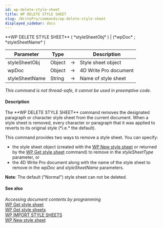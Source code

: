 ```yaml
---
id: wp-delete-style-sheet
title: WP DELETE STYLE SHEET
slug: /WritePro/commands/wp-delete-style-sheet
displayed_sidebar: docs
---
```


<!--REF #_command_.WP DELETE STYLE SHEET.Syntax-->**WP DELETE STYLE SHEET** ( *styleSheetObj* ) | (*wpDoc* ; *styleSheetName* )<!-- END REF-->
<!--REF #_command_.WP DELETE STYLE SHEET.Params-->
| Parameter | Type |  | Description |
| --- | --- | --- | --- |
| styleSheetObj | Object | &#8594;  | Style sheet object |
| wpDoc | Object | &#8594;  | 4D Write Pro document |
| styleSheetName | String | &#8594;  | Name of style sheet |

<!-- END REF-->

*This command is not thread-safe, it cannot be used in preemptive code.*


#### Description 

<!--REF #_command_.WP DELETE STYLE SHEET.Summary-->The **WP DELETE STYLE SHEET** command removes the designated paragraph or character style sheet from the current document.<!-- END REF--> When a style sheet is removed, every character or paragraph that it was applied to reverts to its original style (*i.e.* the default).

This command provides two ways to remove a style sheet. You can specify:

* the style sheet object (created with the [WP New style sheet](wp-new-style-sheet.md) or returned by the [WP Get style sheet](wp-get-style-sheet.md) command) to remove in the *styleSheetType* parameter, or
* the 4D Write Pro document along with the name of the style sheet to remove in the *wpDoc* and *styleSheetName* parameters.

**Note**: The default ("Normal") style sheet can not be deleted.

#### See also 

*Accessing document contents by programming*  
[WP Get style sheet](wp-get-style-sheet.md)  
[WP Get style sheets](wp-get-style-sheets.md)  
[WP IMPORT STYLE SHEETS](wp-import-style-sheets.md)  
[WP New style sheet](wp-new-style-sheet.md)  
